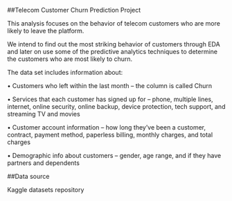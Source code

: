 ##Telecom Customer Churn Prediction Project

This analysis focuses on the behavior of telecom customers who are more likely to leave the platform. 

We intend to find out the most striking behavior of customers through EDA and later on use some of the predictive analytics techniques to determine the customers who are most likely to churn.

The data set includes information about:

•	Customers who left within the last month – the column is called Churn

•	Services that each customer has signed up for – phone, multiple lines, internet, online security, online backup, device protection, tech support, and streaming TV and movies

•	Customer account information – how long they’ve been a customer, contract, payment method, paperless billing, monthly charges, and total charges

•	Demographic info about customers – gender, age range, and if they have partners and dependents       


##Data source

Kaggle datasets repository



